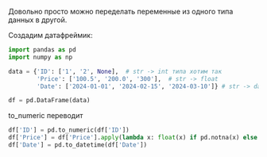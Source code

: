 Довольно просто можно переделать переменные из одного типа данных в другой.

Создадим датафреймик:

``` python
import pandas as pd
import numpy as np

data = {'ID': ['1', '2', None],  # str -> int типа хотим так
        'Price': ['100.5', '200.0', '300'],  # str -> float
        'Date': ['2024-01-01', '2024-02-15', '2024-03-10']} # str -> date

df = pd.DataFrame(data)
```

to_numeric переводит

``` python
df['ID'] = pd.to_numeric(df['ID'])
df['Price'] = df['Price'].apply(lambda x: float(x) if pd.notna(x) else x)
df['Date'] = pd.to_datetime(df['Date'])
```